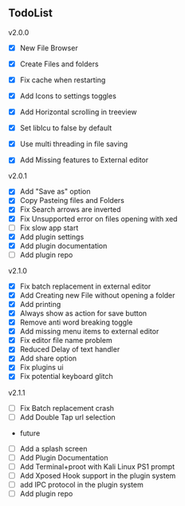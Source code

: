 ## TodoList

v2.0.0
- [x] New File Browser
- [x] Create Files and folders
- [x] Fix cache when restarting
- [x] Add Icons to settings toggles
- [x] Add Horizontal scrolling in treeview
- [x] Set libIcu to false by default
- [x] Use multi threading in file saving
- [x] Add Missing features to External editor


v2.0.1
- [x] Add "Save as" option
- [x] Copy Pasteing files and Folders
- [x] Fix Search arrows are inverted
- [x] Fix Unsupported error on files opening with xed
- [ ] Fix slow app start
- [x] Add plugin settings
- [x] Add plugin documentation
- [ ] Add plugin repo

v2.1.0
- [x] Fix batch replacement in external editor
- [x] Add Creating new File without opening a folder
- [x] Add printing
- [x] Always show as action for save button
- [x] Remove anti word breaking toggle
- [x] Add missing menu items to external editor
- [x] Fix editor file name problem
- [x] Reduced Delay of text handler
- [x] Add share option
- [x] Fix plugins ui
- [x] Fix potential keyboard glitch

v2.1.1
- [ ] Fix Batch replacement crash
- [ ] Add Double Tap url selection
- future
- [ ] Add a splash screen
- [ ] Add Plugin Documentation
- [ ] Add Terminal+proot with Kali Linux PS1 prompt
- [ ] Add Xposed Hook support in the plugin system
- [ ] add IPC protocol in the plugin system
- [ ] Add plugin repo
